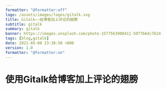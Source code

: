 ```yaml
---
formatter: "@formatter:off"
logo: /assets/images/logos/gitalk.svg
title: Gitalk——给博客加上评论的翅膀 
subtitle: gitalk 
summary: gitalk 
banner: https://images.unsplash.com/photo-1577563908411-5077b6dc7624
tags: [blog,gitalk] 
date: 2021-05-08 23:38:50 +800 
version: 1.0
formatter: "@formatter:on"
---
```


# 使用Gitalk给博客加上评论的翅膀 